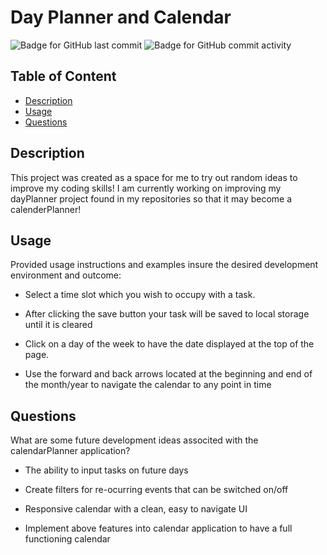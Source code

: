 # Day Planner and Calendar

![Badge for GitHub last commit](https://img.shields.io/github/last-commit/Harrison-Reich/practiceStuff?style=flat&logo=appveyor) ![Badge for GitHub commit activity](https://img.shields.io/github/commit-activity/w/Harrison-Reich/practiceStuff?color=purple)

  
  ## Table of Content

  - [Description](#description)
  - [Usage](#usage)
  - [Questions](#questions)

  ## Description
  This project was created as a space for me to try out random ideas to improve my coding skills! I am currently working on improving my dayPlanner project found in my repositories so that it may become a calenderPlanner!


  ## Usage
  Provided usage instructions and examples insure the desired development environment and outcome:

  - Select a time slot which you wish to occupy with a task.

  - After clicking the save button your task will be saved to local storage until it is cleared

    
  - Click on a day of the week to have the date displayed at the top of the page.

  - Use the forward and back arrows located at the beginning and end of the month/year
    to navigate the calendar to any point in time


  ## Questions
What are some future development ideas associted with the calendarPlanner application?

  - The ability to input tasks on future days
  - Create filters for re-ocurring events that can be switched on/off
  - Responsive calendar with a clean, easy to navigate UI

  - Implement above features into calendar application to have a full functioning calendar  
